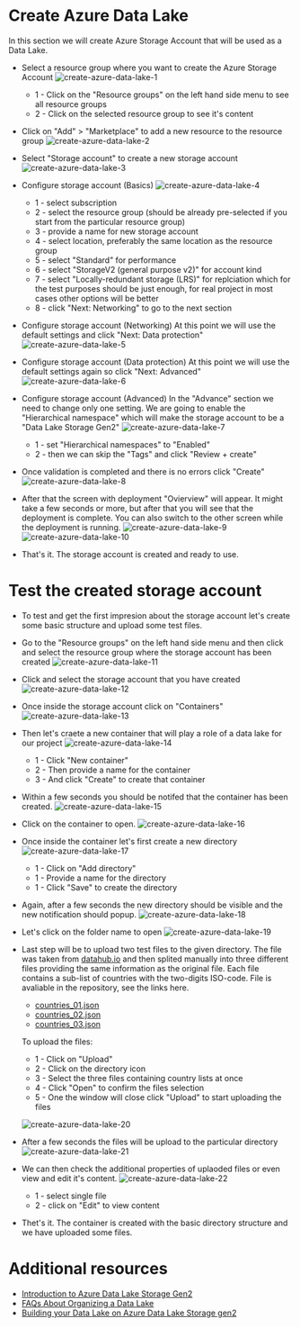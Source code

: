 # Create Azure Data Lake
In this section we will create Azure Storage Account that will be used as a Data Lake.

* Select a resource group where you want to create the Azure Storage Account
![create-azure-data-lake-1](./images/003/003-create-azure-data-lake-1.png)
   * 1 - Click on the "Resource groups" on the left hand side menu to see all resource groups
   * 2 - Click on the selected resource group to see it's content

* Click on "Add" > "Marketplace" to add a new resource to the resource group
![create-azure-data-lake-2](./images/003/003-create-azure-data-lake-2.png)

* Select "Storage account" to create a new storage account
![create-azure-data-lake-3](./images/003/003-create-azure-data-lake-3.png)

* Configure storage account (Basics)
![create-azure-data-lake-4](./images/003/003-create-azure-data-lake-4.png)
   * 1 - select subscription
   * 2 - select the resource group (should be already pre-selected if you start from the particular resource group)
   * 3 - provide a name for new storage account
   * 4 - select location, preferably the same location as the resource group
   * 5 - select "Standard" for performance
   * 6 - select "StorageV2 (general purpose v2)" for account kind
   * 7 - select "Locally-redundant storage (LRS)" for replciation which for the test purposes should be just enough, for real project in most cases other options will be better
   * 8 - click "Next: Networking" to go to the next section

* Configure storage account (Networking)
At this point we will use the default settings and click "Next: Data protection"
![create-azure-data-lake-5](./images/003/003-create-azure-data-lake-5.png)

* Configure storage account (Data protection)
At this point we will use the default settings again so click "Next: Advanced"
![create-azure-data-lake-6](./images/003/003-create-azure-data-lake-6.png)

* Configure storage account (Advanced)
In the "Advance" section we need to change only one setting. We are going to enable the "Hierarchical namespace" which will make the storage account to be a "Data Lake Storage Gen2"
![create-azure-data-lake-7](./images/003/003-create-azure-data-lake-7.png)
   * 1 - set "Hierarchical namespaces" to "Enabled"
   * 2 - then we can skip the "Tags" and click "Review + create"

* Once validation is completed and there is no errors click "Create"
![create-azure-data-lake-8](./images/003/003-create-azure-data-lake-8.png)

* After that the screen with deployment "Ovierview" will appear. It might take a few seconds or more, but after that you will see that the deployment is complete. You can also switch to the other screen while the deployment is running. 
![create-azure-data-lake-9](./images/003/003-create-azure-data-lake-9.png)
![create-azure-data-lake-10](./images/003/003-create-azure-data-lake-10.png)

* That's it. The storage account is created and ready to use.

# Test the created storage account

* To test and get the first impresion about the storage account let's create some basic structure and upload some test files.

* Go to the "Resource groups" on the left hand side menu and then click and select the resource group where the storage account has been created
![create-azure-data-lake-11](./images/003/003-create-azure-data-lake-11.png)

* Click and select the storage account that you have created
![create-azure-data-lake-12](./images/003/003-create-azure-data-lake-12.png)

* Once inside the storage account click on "Containers"
![create-azure-data-lake-13](./images/003/003-create-azure-data-lake-13.png)

* Then let's craete a new container that will play a role of a data lake for our project
![create-azure-data-lake-14](./images/003/003-create-azure-data-lake-14.png)
   * 1 - Click "New container"
   * 2 - Then provide a name for the container
   * 3 - And click "Create" to create that container

* Within a few seconds you should be notifed that the container has been created.
![create-azure-data-lake-15](./images/003/003-create-azure-data-lake-15.png)


* Click on the container to open.
![create-azure-data-lake-16](./images/003/003-create-azure-data-lake-16.png)

* Once inside the container let's first create a new directory
![create-azure-data-lake-17](./images/003/003-create-azure-data-lake-17.png)
   * 1 - Click on "Add directory"
   * 1 - Provide a name for the directory
   * 1 - Click "Save" to create the directory

* Again, after a few seconds the new directory should be visible and the new notification should popup.
![create-azure-data-lake-18](./images/003/003-create-azure-data-lake-18.png)

* Let's click on the folder name to open
![create-azure-data-lake-19](./images/003/003-create-azure-data-lake-19.png)

* Last step will be to upload two test files to the given directory. The file was taken from [datahub.io](https://datahub.io/core/continent-codes) and then splited manually into three different files providing the same information as the original file. Each file contains a sub-list of countries with the two-digits ISO-code. File is avaliable in the repository, see the links here.
    * [countries_01.json](./files/003/countries_01.json)
    * [countries_02.json](./files/003/countries_02.json)
    * [countries_03.json](./files/003/countries_03.json)   

   To upload the files:
   * 1 - Click on "Upload"
   * 2 - Click on the directory icon
   * 3 - Select the three files containing country lists at once
   * 4 - Click "Open" to confirm the files selection
   * 5 - One the window will close click "Upload" to start uploading the files   
   
   ![create-azure-data-lake-20](./images/003/003-create-azure-data-lake-20.png)
   
* After a few seconds the files will be upload to the particular directory
![create-azure-data-lake-21](./images/003/003-create-azure-data-lake-21.png)

* We can then check the additional properties of uplaoded files or even view and edit it's content.
![create-azure-data-lake-22](./images/003/003-create-azure-data-lake-22.png)
   * 1 - select single file
   * 2 - click on "Edit" to view content


* Thet's it. The container is created with the basic directory structure and we have uploaded some files.


# Additional resources
* [Introduction to Azure Data Lake Storage Gen2](https://docs.microsoft.com/en-us/azure/storage/blobs/data-lake-storage-introduction)
* [FAQs About Organizing a Data Lake](https://www.sqlchick.com/entries/2019/1/20/faqs-about-organizing-a-data-lake)
* [Building your Data Lake on Azure Data Lake Storage gen2](https://medium.com/microsoftazure/building-your-data-lake-on-adls-gen2-3f196fc6b430)

